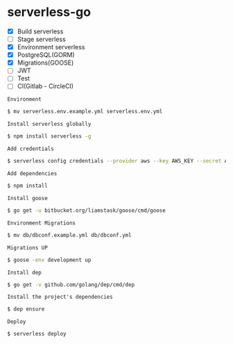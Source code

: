 # serverless-go

- [x] Build serverless
- [ ] Stage serverless
- [X] Environment serverless
- [X] PostgreSQL(GORM)
- [X] Migrations(GOOSE)
- [ ] JWT
- [ ] Test
- [ ] CI(Gitlab - CircleCI)

`Environment`

```sh
$ mv serverless.env.example.yml serverless.env.yml
```

`Install serverless globally`

```sh
$ npm install serverless -g
```

`Add credentials`

```sh
$ serverless config credentials --provider aws --key AWS_KEY --secret AWS_SECRET
```

`Add dependencies`

```sh
$ npm install
```

`Install goose`

```sh
$ go get -u bitbucket.org/liamstask/goose/cmd/goose
```

`Environment Migrations`

```sh
$ mv db/dbconf.example.yml db/dbconf.yml
```

`Migrations UP`

```sh
$ goose -env development up
```

`Install dep`

```sh
$ go get -v github.com/golang/dep/cmd/dep
```

`Install the project's dependencies`

```sh
$ dep ensure
```

`Deploy`

```sh
$ serverless deploy
```